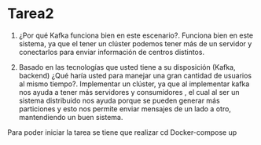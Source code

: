 # Tarea2

1. ¿Por qué Kafka funciona bien en este escenario?.
      Funciona bien en este sistema, ya que el tener un clúster podemos tener más de un servidor y conectarlos para enviar información de centros distintos.

2. Basado en las tecnologías que usted tiene a su disposición (Kafka, backend) ¿Qué haría usted para manejar una
gran cantidad de usuarios al mismo tiempo?.
      Implementar un clúster, ya que al implementar kafka nos ayuda a tener más servidores y consumidores , el cual al ser un sistema distribuido nos ayuda porque se pueden generar más particiones y esto nos permite enviar mensajes de un lado a otro, mantendiendo un buen sistema.

Para poder iniciar la tarea se tiene que realizar
    cd Docker-compose up


